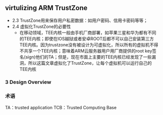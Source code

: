 ## virtulizing ARM TrustZone

- 2.3 TrustZone用来保存用户私密数据：如用户密码、信用卡密码等等；
- 2.4 虚拟化TrustZone的必要性
  - 在移动领域，TEE内核一般由手机厂商部署，如苹果三星和华为都有不同的TEE内核；即使在IOS越狱或者安卓ROOT后都不可以自己安装第三方TEE内核。因为trustzone没有被设计为可虚拟化，所以所有的虚拟机不得不共享一个TEE内核；意味着ARM云服务器用户用厂商提供的root key签名(sign)他们的TA；但是，现在市面上主要的TEE内核已经发现了一些漏洞，所以这篇文章虚拟化了TrustZone，让每个虚拟机可以运行自己的TEE内核

### 3 Design Overview



### 术语
TA：trusted application
TCB：Trusted Computing Base
